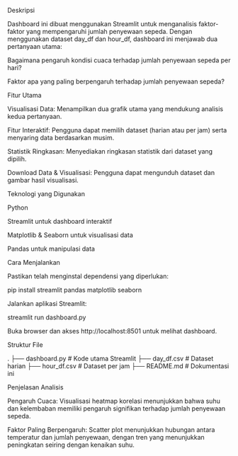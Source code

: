 Deskripsi

Dashboard ini dibuat menggunakan Streamlit untuk menganalisis faktor-faktor yang mempengaruhi jumlah penyewaan sepeda. Dengan menggunakan dataset day_df dan hour_df, dashboard ini menjawab dua pertanyaan utama:

Bagaimana pengaruh kondisi cuaca terhadap jumlah penyewaan sepeda per hari?

Faktor apa yang paling berpengaruh terhadap jumlah penyewaan sepeda?

Fitur Utama

Visualisasi Data: Menampilkan dua grafik utama yang mendukung analisis kedua pertanyaan.

Fitur Interaktif: Pengguna dapat memilih dataset (harian atau per jam) serta menyaring data berdasarkan musim.

Statistik Ringkasan: Menyediakan ringkasan statistik dari dataset yang dipilih.

Download Data & Visualisasi: Pengguna dapat mengunduh dataset dan gambar hasil visualisasi.

Teknologi yang Digunakan

Python

Streamlit untuk dashboard interaktif

Matplotlib & Seaborn untuk visualisasi data

Pandas untuk manipulasi data

Cara Menjalankan

Pastikan telah menginstal dependensi yang diperlukan:

pip install streamlit pandas matplotlib seaborn

Jalankan aplikasi Streamlit:

streamlit run dashboard.py

Buka browser dan akses http://localhost:8501 untuk melihat dashboard.

Struktur File

.
├── dashboard.py  # Kode utama Streamlit
├── day_df.csv     # Dataset harian
├── hour_df.csv    # Dataset per jam
├── README.md      # Dokumentasi ini

Penjelasan Analisis

Pengaruh Cuaca: Visualisasi heatmap korelasi menunjukkan bahwa suhu dan kelembaban memiliki pengaruh signifikan terhadap jumlah penyewaan sepeda.

Faktor Paling Berpengaruh: Scatter plot menunjukkan hubungan antara temperatur dan jumlah penyewaan, dengan tren yang menunjukkan peningkatan seiring dengan kenaikan suhu.

